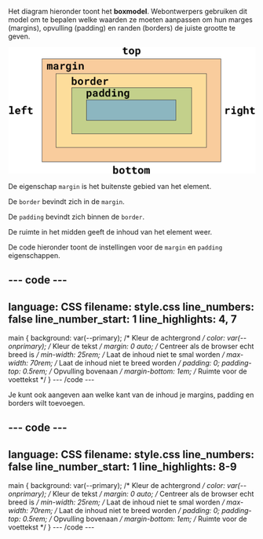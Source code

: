 Het diagram hieronder toont het **boxmodel**. Webontwerpers gebruiken dit model om te bepalen welke waarden ze moeten aanpassen om hun marges (margins), opvulling (padding) en randen (borders) de juiste grootte te geven.

![Een rechthoek met aan elke kant een label waarop staat 'top', 'right', 'bottom' of 'left'. De vorm is in vier lagen verdeeld. De buitenste laag is gelabeld als 'margin', de volgende laag is gelabeld als 'border', de derde laag is gelabeld als 'padding' en de vierde laag in het midden van de rechthoek heeft geen label.](images/box-model.png)

De eigenschap `margin` is het buitenste gebied van het element.

De `border` bevindt zich in de `margin`.

De `padding` bevindt zich binnen de `border`.

De ruimte in het midden geeft de inhoud van het element weer.

De code hieronder toont de instellingen voor de `margin` en `padding` eigenschappen.

## --- code ---

language: CSS
filename: style.css
line_numbers: false
line_number_start: 1
line_highlights: 4, 7
----------------------------------------------------------

main {
background: var(--primary); /\* Kleur de achtergrond _/
color: var(--onprimary); /_ Kleur de tekst _/
margin: 0 auto; /_ Centreer als de browser echt breed is _/
min-width: 25rem; /_ Laat de inhoud niet te smal worden _/
max-width: 70rem; /_ Laat de inhoud niet te breed worden _/
padding: 0;
padding-top: 0.5rem; /_ Opvulling bovenaan _/
margin-bottom: 1em; /_ Ruimte voor de voettekst \*/
}
\--- /code ---

Je kunt ook aangeven aan welke kant van de inhoud je margins, padding en borders wilt toevoegen.

## --- code ---

language: CSS
filename: style.css
line_numbers: false
line_number_start: 1
line_highlights: 8-9
---------------------------------------------------------

main {
background: var(--primary); /\* Kleur de achtergrond _/
color: var(--onprimary); /_ Kleur de tekst _/
margin: 0 auto; /_ Centreer als de browser echt breed is _/
min-width: 25rem; /_ Laat de inhoud niet te smal worden _/
max-width: 70rem; /_ Laat de inhoud niet te breed worden _/
padding: 0;
padding-top: 0.5rem; /_ Opvulling bovenaan _/
margin-bottom: 1em; /_ Ruimte voor de voettekst \*/
}
\--- /code ---
